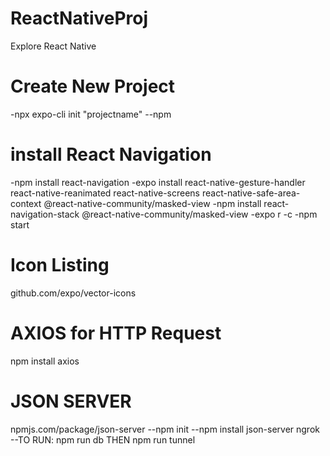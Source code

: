 # ReactNativeProj
Explore React Native

# Create New Project
-npx expo-cli init "projectname" --npm

# install React Navigation
-npm install react-navigation
-expo install react-native-gesture-handler react-native-reanimated react-native-screens react-native-safe-area-context @react-native-community/masked-view
-npm install react-navigation-stack @react-native-community/masked-view
-expo r -c
-npm start

# Icon Listing 
github.com/expo/vector-icons

# AXIOS for HTTP Request
npm install axios


# JSON SERVER
npmjs.com/package/json-server
--npm init
--npm install json-server ngrok\
--TO RUN: npm run db THEN npm run tunnel
